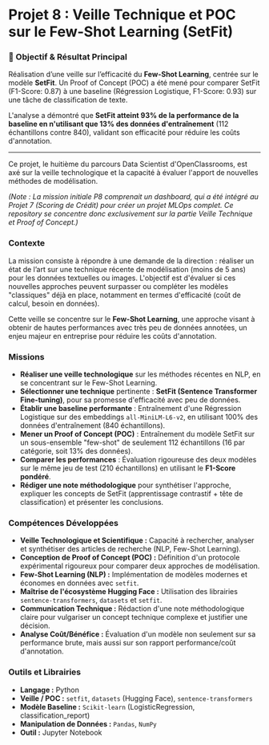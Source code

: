 # Projet 8 : Veille Technique et POC sur le Few-Shot Learning (SetFit)

### 🎯 Objectif & Résultat Principal

Réalisation d’une veille sur l’efficacité du **Few-Shot Learning**, centrée sur le modèle **SetFit**. Un Proof of Concept (POC) a été mené pour comparer SetFit (F1-Score: 0.87) à une baseline (Régression Logistique, F1-Score: 0.93) sur une tâche de classification de texte.

L'analyse a démontré que **SetFit atteint 93% de la performance de la baseline en n'utilisant que 13% des données d'entraînement** (112 échantillons contre 840), validant son efficacité pour réduire les coûts d'annotation.

---

Ce projet, le huitième du parcours Data Scientist d'OpenClassrooms, est axé sur la veille technologique et la capacité à évaluer l'apport de nouvelles méthodes de modélisation.

*(Note : La mission initiale P8 comprenait un dashboard, qui a été intégré au Projet 7 (Scoring de Crédit) pour créer un projet MLOps complet. Ce repository se concentre donc exclusivement sur la partie Veille Technique et Proof of Concept.)*

### Contexte

La mission consiste à répondre à une demande de la direction : réaliser un état de l’art sur une technique récente de modélisation (moins de 5 ans) pour les données textuelles ou images. L'objectif est d'évaluer si ces nouvelles approches peuvent surpasser ou compléter les modèles "classiques" déjà en place, notamment en termes d'efficacité (coût de calcul, besoin en données).

Cette veille se concentre sur le **Few-Shot Learning**, une approche visant à obtenir de hautes performances avec très peu de données annotées, un enjeu majeur en entreprise pour réduire les coûts d'annotation.

### Missions

* **Réaliser une veille technologique** sur les méthodes récentes en NLP, en se concentrant sur le Few-Shot Learning.
* **Sélectionner une technique** pertinente : **SetFit (Sentence Transformer Fine-tuning)**, pour sa promesse d'efficacité avec peu de données.
* **Établir une baseline performante** : Entraînement d'une Régression Logistique sur des embeddings `all-MiniLM-L6-v2`, en utilisant 100% des données d'entraînement (840 échantillons).
* **Mener un Proof of Concept (POC)** : Entraînement du modèle SetFit sur un sous-ensemble "few-shot" de seulement 112 échantillons (16 par catégorie, soit 13% des données).
* **Comparer les performances** : Évaluation rigoureuse des deux modèles sur le même jeu de test (210 échantillons) en utilisant le **F1-Score pondéré**.
* **Rédiger une note méthodologique** pour synthétiser l'approche, expliquer les concepts de SetFit (apprentissage contrastif + tête de classification) et présenter les conclusions.

### Compétences Développées

* **Veille Technologique et Scientifique :** Capacité à rechercher, analyser et synthétiser des articles de recherche (NLP, Few-Shot Learning).
* **Conception de Proof of Concept (POC) :** Définition d'un protocole expérimental rigoureux pour comparer deux approches de modélisation.
* **Few-Shot Learning (NLP) :** Implémentation de modèles modernes et économes en données avec `setfit`.
* **Maîtrise de l'écosystème Hugging Face :** Utilisation des librairies `sentence-transformers`, `datasets` et `setfit`.
* **Communication Technique :** Rédaction d'une note méthodologique claire pour vulgariser un concept technique complexe et justifier une décision.
* **Analyse Coût/Bénéfice :** Évaluation d'un modèle non seulement sur sa performance brute, mais aussi sur son rapport performance/coût d'annotation.

### Outils et Librairies

* **Langage :** Python
* **Veille / POC :** `setfit`, `datasets` (Hugging Face), `sentence-transformers`
* **Modèle Baseline :** `Scikit-learn` (LogisticRegression, classification_report)
* **Manipulation de Données :** `Pandas`, `NumPy`
* **Outil :** Jupyter Notebook
